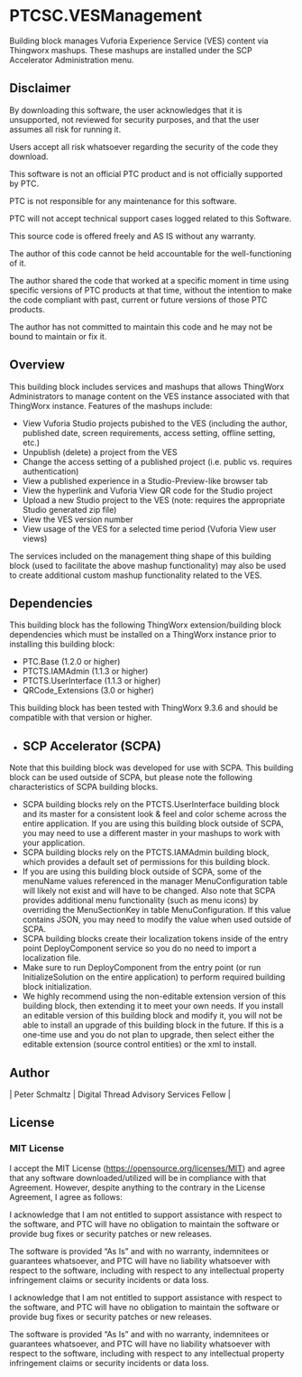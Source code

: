 # PTCSC.VESManagement

Building block manages Vuforia Experience Service (VES) content via Thingworx mashups. These mashups are installed under the SCP Accelerator Administration menu. 

## Disclaimer

By downloading this software, the user acknowledges that it is unsupported, not reviewed for security purposes, and that the user assumes all risk for running it.

Users accept all risk whatsoever regarding the security of the code they download.

This software is not an official PTC product and is not officially supported by PTC.

PTC is not responsible for any maintenance for this software.

PTC will not accept technical support cases logged related to this Software.

This source code is offered freely and AS IS without any warranty.

The author of this code cannot be held accountable for the well-functioning of it.

The author shared the code that worked at a specific moment in time using specific versions of PTC products at that time, without the intention to make the code compliant with past, current or future versions of those PTC products.

The author has not committed to maintain this code and he may not be bound to maintain or fix it.

## Overview

This building block includes services and mashups that allows ThingWorx Administrators to manage content on the VES instance associated with that ThingWorx instance. Features of the mashups include:
- View Vuforia Studio projects pubished to the VES (including the author, published date, screen requirements, access setting, offline setting, etc.)
- Unpublish (delete) a project from the VES
- Change the access setting of a published project (i.e. public vs. requires authentication)
- View a published experience in a Studio-Preview-like browser tab
- View the hyperlink and Vuforia View QR code for the Studio project
- Upload a new Studio project to the VES (note: requires the appropriate Studio generated zip file)
- View the VES version number
- View usage of the VES for a selected time period (Vuforia View user views)

The services included on the management thing shape of this building block (used to facilitate the above mashup functionality) may also be used to create additional custom mashup functionality related to the VES.

## Dependencies

This building block has the following ThingWorx extension/building block dependencies which must be installed on a ThingWorx instance prior to installing this building block:
- PTC.Base (1.2.0 or higher)
- PTCTS.IAMAdmin (1.1.3 or higher)
- PTCTS.UserInterface (1.1.3 or higher)
- QRCode_Extensions (3.0 or higher)

This building block has been tested with ThingWorx 9.3.6 and should be compatible with that version or higher.

-	## SCP Accelerator (SCPA)
Note that this building block was developed for use with SCPA.  This building block can be used outside of SCPA, but please note the following characteristics of SCPA building blocks.
-	SCPA building blocks rely on the PTCTS.UserInterface building block and its master for a consistent look & feel and color scheme across the entire application.  If you are using this building block outside of SCPA, you may need to use a different master in your mashups to work with your application.
-	SCPA building blocks rely on the PTCTS.IAMAdmin building block, which provides a default set of permissions for this building block.
-	If you are using this building block outside of SCPA, some of the menuName values referenced in the manager MenuConfiguration table will likely not exist and will have to be changed.  Also note that SCPA provides additional menu functionality (such as menu icons) by overriding the MenuSectionKey in table MenuConfiguration.  If this value contains JSON, you may need to modify the value when used outside of SCPA. 
-	SCPA building blocks create their localization tokens inside of the entry point DeployComponent service so you do no need to import a localization file.  
-	Make sure to run DeployComponent from the entry point (or run InitializeSolution on the entire application) to perform required building block initialization.  
-	We highly recommend using the non-editable extension version of this building block, then extending it to meet your own needs.  If you install an editable version of this building block and modify it, you will not be able to install an upgrade of this building block in the future.  If this is a one-time use and you do not plan to upgrade, then select either the editable extension (source control entities) or the xml to install.

## Author
| Peter Schmaltz | Digital Thread Advisory Services Fellow |

## License

### MIT License

I accept the MIT License (https://opensource.org/licenses/MIT) and agree that any software downloaded/utilized will be in compliance with that Agreement. However, despite anything to the contrary in the License Agreement, I agree as follows:

I acknowledge that I am not entitled to support assistance with respect to the software, and PTC will have no obligation to maintain the software or provide bug fixes or security patches or new releases.

The software is provided “As Is” and with no warranty, indemnitees or guarantees whatsoever, and PTC will have no liability whatsoever with respect to the software, including with respect to any intellectual property infringement claims or security incidents or data loss.

I acknowledge that I am not entitled to support assistance with respect to the software, and PTC will have no obligation to maintain the software or provide bug fixes or security patches or new releases.

The software is provided “As Is” and with no warranty, indemnitees or guarantees whatsoever, and PTC will have no liability whatsoever with respect to the software, including with respect to any intellectual property infringement claims or security incidents or data loss.
